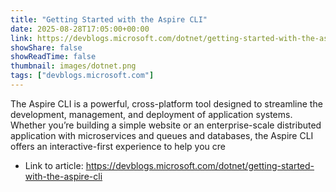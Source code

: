 ```yaml
---
title: "Getting Started with the Aspire CLI"
date: 2025-08-28T17:05:00+00:00
link: https://devblogs.microsoft.com/dotnet/getting-started-with-the-aspire-cli
showShare: false
showReadTime: false
thumbnail: images/dotnet.png
tags: ["devblogs.microsoft.com"]
---
```

The Aspire CLI is a powerful, cross-platform tool designed to streamline the development, management, and deployment of application systems. Whether you’re building a simple website or an enterprise-scale distributed application with microservices and queues and databases, the Aspire CLI offers an interactive-first experience to help you cre

- Link to article: https://devblogs.microsoft.com/dotnet/getting-started-with-the-aspire-cli
